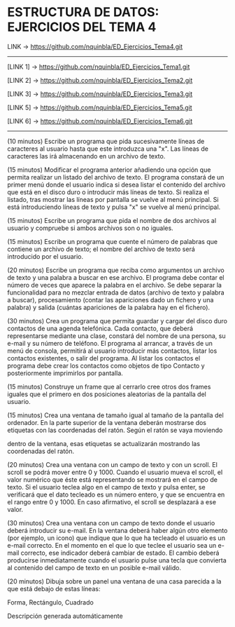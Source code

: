 # ESTRUCTURA DE DATOS: EJERCICIOS DEL TEMA 4

LINK -> https://github.com/nquinbla/ED_Ejercicios_Tema4.git

----------------------------------------------------------------

[LINK 1] -> https://github.com/nquinbla/ED_Ejercicios_Tema1.git

[LINK 2] -> https://github.com/nquinbla/ED_Ejercicios_Tema2.git

[LINK 3] -> https://github.com/nquinbla/ED_Ejercicios_Tema3.git

[LINK 5] -> https://github.com/nquinbla/ED_Ejercicios_Tema5.git

[LINK 6] -> https://github.com/nquinbla/ED_Ejercicios_Tema6.git 

-------------------------------------------------------------

(10 minutos) Escribe un programa que pida sucesivamente líneas de caracteres al usuario hasta que este introduzca una "x". Las líneas de caracteres las irá almacenando en un archivo de texto.

(15 minutos) Modificar el programa anterior añadiendo una opción que permita realizar un listado del archivo de texto. El programa constará de un primer menú donde el usuario indica si desea listar el contenido del archivo que está en el disco duro o introducir más líneas de texto. Si realiza  el listado, tras mostrar las líneas por pantalla se vuelve al menú principal.  Si está introduciendo líneas de texto y pulsa "x" se vuelve al menú principal.

(15 minutos) Escribe un programa que pida el nombre de dos archivos al usuario y compruebe si ambos archivos son o no iguales.

(15 minutos) Escribe un programa que cuente el número de palabras que contiene un archivo de texto; el nombre del archivo de  texto  será introducido por el usuario.

(20  minutos)  Escribe un programa que reciba como argumentos  un archivo de texto y una palabra a buscar en ese archivo. El programa debe contar el número de veces que aparece la palabra en el archivo. Se debe separar la funcionalidad para no mezclar entrada de datos (archivo de texto y palabra a buscar), procesamiento (contar las apariciones dado un fichero  y  una palabra) y salida (cuántas apariciones de la palabra hay en el fichero).

(30 minutos) Crea un programa que  permita  guardar  y  cargar  del disco duro contactos de una agenda telefónica. Cada contacto, que deberá representarse mediante una clase, constará del nombre de una persona, su e-mail y su número de teléfono. El programa  al arrancar,  a través de un menú de consola, permitirá al usuario introducir más contactos, listar los contactos existentes, o salir del programa. Al listar los contactos el programa debe crear los contactos como objetos de tipo Contacto y posteriormente imprimirlos por pantalla.

(15 minutos) Construye un frame que al cerrarlo cree otros dos frames iguales que el primero en dos posiciones aleatorias de la pantalla del usuario.

(15 minutos) Crea una ventana de tamaño igual al tamaño de la pantalla del ordenador. En la parte superior de la ventana deberán mostrarse dos etiquetas con las coordenadas del ratón. Según el ratón se vaya moviendo

dentro de la ventana, esas etiquetas se actualizarán mostrando las coordenadas del ratón.

(20 minutos) Crea una ventana con un campo de texto y con un scroll. El scroll se podrá mover entre 0 y 1000. Cuando el usuario mueva el scroll, el valor numérico que éste está representando se mostrará en el campo de texto. Si el usuario teclea algo en el campo de texto y pulsa enter, se verificará que el dato tecleado es un número entero, y que se encuentra en el rango entre 0 y 1000. En caso afirmativo, el scroll se desplazará a ese valor.

(30 minutos) Crea una ventana con un campo de texto donde el usuario deberá introducir su e-mail. En la ventana deberá haber algún otro elemento (por ejemplo, un icono) que indique que lo que ha tecleado el usuario es un e-mail correcto. En el momento en el que lo que teclee el usuario sea un e- mail correcto, ese indicador deberá cambiar de estado. El cambio deberá producirse inmediatamente cuando el usuario pulse una tecla que convierta al contenido del campo de texto en un posible e-mail válido.

(20 minutos) Dibuja sobre un panel una ventana de una casa parecida a la que está debajo de estas líneas:


Forma, Rectángulo, Cuadrado

Descripción generada automáticamente
